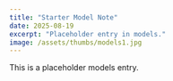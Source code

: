 ```yaml
---
title: "Starter Model Note"
date: 2025-08-19
excerpt: "Placeholder entry in models."
image: /assets/thumbs/models1.jpg
---
```

This is a placeholder models entry.
